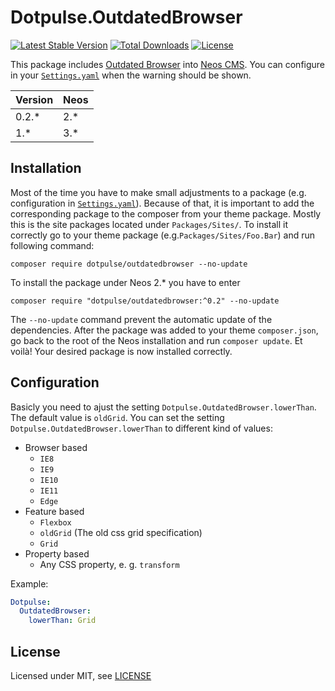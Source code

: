 # Dotpulse.OutdatedBrowser

[![Latest Stable Version](https://poser.pugx.org/dotpulse/outdatedbrowser/v/stable)](https://packagist.org/packages/dotpulse/outdatedbrowser)
[![Total Downloads](https://poser.pugx.org/dotpulse/outdatedbrowser/downloads)](https://packagist.org/packages/dotpulse/outdatedbrowser)
[![License](https://poser.pugx.org/dotpulse/outdatedbrowser/license)](https://packagist.org/packages/dotpulse/outdatedbrowser)

This package includes [Outdated Browser](http://outdatedbrowser.com/) into [Neos CMS](https://www.neos.io). You can configure in your [`Settings.yaml`](Configuration/Settings.yaml) when the warning should be shown.

| Version | Neos   |
|---------|--------|
| 0.2.*   | 2.*    |
| 1.*     | 3.*    |

## Installation

Most of the time you have to make small adjustments to a package (e.g. configuration in [`Settings.yaml`](Configuration/Settings.yaml)). Because of that, it is important to add the corresponding package to the composer from your theme package. Mostly this is the site packages located under `Packages/Sites/`. To install it correctly go to your theme package (e.g.`Packages/Sites/Foo.Bar`) and run following command:
```
composer require dotpulse/outdatedbrowser --no-update
```

To install the package under Neos 2.* you have to enter
```
composer require "dotpulse/outdatedbrowser:^0.2" --no-update
```

The `--no-update` command prevent the automatic update of the dependencies. After the package was added to your theme `composer.json`, go back to the root of the Neos installation and run `composer update`. Et voilà! Your desired package is now installed correctly.

## Configuration

Basicly you need to ajust the setting `Dotpulse.OutdatedBrowser.lowerThan`. The default value is `oldGrid`.
You can set the setting `Dotpulse.OutdatedBrowser.lowerThan` to different kind of values:

* Browser based
   * `IE8`
   * `IE9`
   * `IE10`
   * `IE11`
   * `Edge`
* Feature based
   * `Flexbox`
   * `oldGrid` (The old css grid specification)
   * `Grid`
* Property based
   * Any CSS property, e. g. `transform`

Example: 

```yaml
Dotpulse:
  OutdatedBrowser:
    lowerThan: Grid
```


## License

Licensed under MIT, see [LICENSE](LICENSE)
